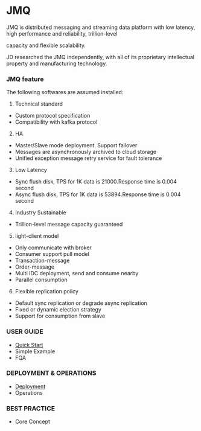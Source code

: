 JMQ
=================
JMQ is distributed messaging and streaming data platform with low latency, high performance and reliability, trillion-level 

capacity and flexible scalability.

JD researched the JMQ independently, with all of its proprietary intellectual property and manufacturing technology.

### JMQ feature ###
The following softwares are assumed installed:
  1. Technical standard
   - Custom protocol specification
   - Compatibility with kafka protocol
  2. HA
   - Master/Slave mode deployment. Support failover
   - Messages are asynchronously archived to cloud storage
   - Unified exception message retry service for fault tolerance
  3. Low Latency
   - Sync flush disk, TPS for 1K data is 21000.Response time is 0.004 second
   - Async flush disk, TPS for 1K data is 53894.Response time is 0.004 second
  4. Industry Sustainable
   - Trillion-level message capacity guaranteed 
  5. light-client model
   - Only communicate with broker
   - Consumer support pull model
   - Transaction-message
   - Order-message
   - Multi IDC deployment, send and consume nearby
   - Parallel consumption
  6. Flexible replication policy
   - Default sync replication or degrade async replication
   - Fixed or dynamic election strategy
   - Support for consumption from slave



### USER GUIDE ###
   -  [Quick Start](QuickStart.md)
   -  Simple Example
   -  FQA 

### DEPLOYMENT & OPERATIONS ###
   - [Deployment](Deployment.md) 
   - Operations 
   
### BEST PRACTICE ###
   - Core Concept

